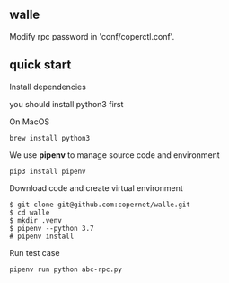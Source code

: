## walle
Modify rpc password in 'conf/coperctl.conf'.

## quick start

Install dependencies

you should install python3 first

On MacOS
```
brew install python3
```

We use **pipenv** to manage source code and environment
```
pip3 install pipenv
```

Download code and create virtual environment
```
$ git clone git@github.com:copernet/walle.git
$ cd walle
$ mkdir .venv
$ pipenv --python 3.7
# pipenv install 
```

Run test case
```
pipenv run python abc-rpc.py
```

